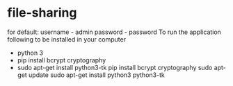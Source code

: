 # file-sharing
for default: 
username - admin
password - password
To run the application following to be installed in your computer
* python 3
* pip install bcrypt cryptography
* sudo apt-get install python3-tk
pip install bcrypt cryptography
sudo apt-get update
sudo apt-get install python3 python3-tk
